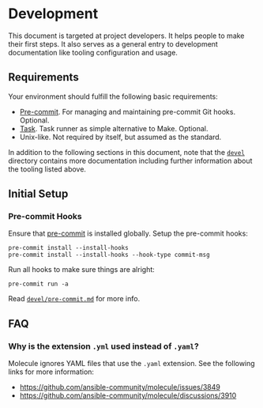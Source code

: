 # Development

This document is targeted at project developers. It helps people to make their
first steps. It also serves as a general entry to development documentation like
tooling configuration and usage.

## Requirements

Your environment should fulfill the following basic requirements:

- [Pre-commit](https://pre-commit.com). For managing and maintaining pre-commit
  Git hooks. Optional.
- [Task](https://taskfile.dev). Task runner as simple alternative to Make.
  Optional.
- Unix-like. Not required by itself, but assumed as the standard.

In addition to the following sections in this document, note that the
[`devel`](devel) directory contains more documentation including further
information about the tooling listed above.

## Initial Setup

### Pre-commit Hooks

Ensure that [pre-commit](https://pre-commit.com) is installed globally. Setup
the pre-commit hooks:

```shell
pre-commit install --install-hooks
pre-commit install --install-hooks --hook-type commit-msg
```

Run all hooks to make sure things are alright:

```shell
pre-commit run -a
```

Read [`devel/pre-commit.md`](devel/pre-commit.md) for more info.

## FAQ

### Why is the extension `.yml` used instead of `.yaml`?

Molecule ignores YAML files that use the `.yaml` extension. See the following
links for more information:

- <https://github.com/ansible-community/molecule/issues/3849>
- <https://github.com/ansible-community/molecule/discussions/3910>

